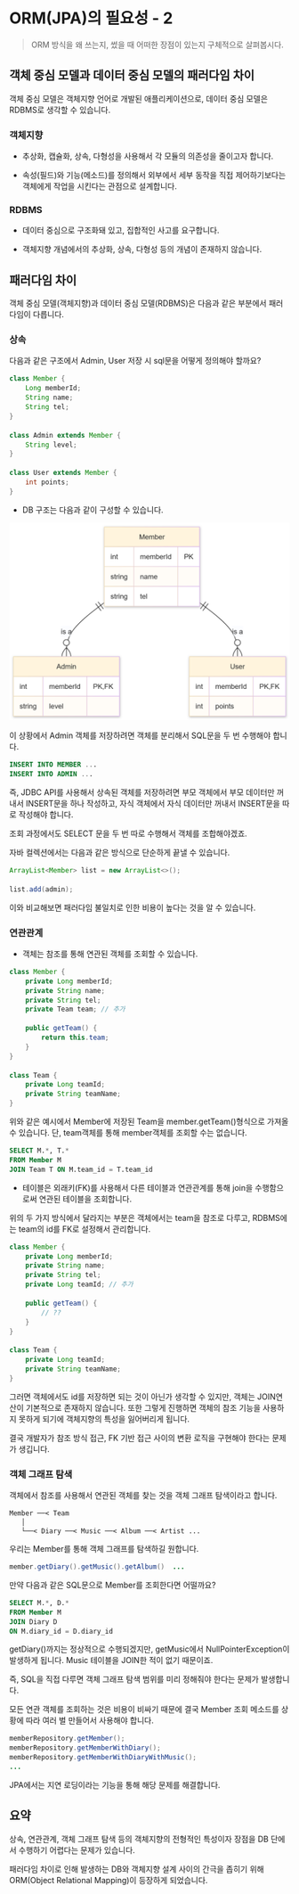 # ORM(JPA)의 필요성 - 2

> ORM 방식을 왜 쓰는지, 썼을 때 어떠한 장점이 있는지 구체적으로 살펴봅시다.

## 객체 중심 모델과 데이터 중심 모델의 패러다임 차이

객체 중심 모델은 객체지향 언어로 개발된 애플리케이션으로, 데이터 중심 모델은 RDBMS로 생각할 수 있습니다.

### 객체지향

- 추상화, 캡슐화, 상속, 다형성을 사용해서 각 모듈의 의존성을 줄이고자 합니다. 

- 속성(필드)와 기능(메소드)를 정의해서 외부에서 세부 동작을 직접 제어하기보다는 객체에게 작업을 시킨다는 관점으로 설계합니다. 

### RDBMS

- 데이터 중심으로 구조화돼 있고, 집합적인 사고를 요구합니다.

- 객체지향 개념에서의 추상화, 상속, 다형성 등의 개념이 존재하지 않습니다.

## 패러다임 차이

객체 중심 모델(객체지향)과 데이터 중심 모델(RDBMS)은 다음과 같은 부분에서 패러다임이 다릅니다.

### 상속

다음과 같은 구조에서 Admin, User 저장 시 sql문을 어떻게 정의해야 할까요?

```java
class Member {
    Long memberId;
    String name;
    String tel;
}

class Admin extends Member {
    String level;
}

class User extends Member {
    int points;
}
```

- DB 구조는 다음과 같이 구성할 수 있습니다.

![상속_erd](상속_erd.png)

이 상황에서 Admin 객체를 저장하려면 객체를 분리해서 SQL문을 두 번 수행해야 합니다.

```sql
INSERT INTO MEMBER ...
INSERT INTO ADMIN ...
```

즉, JDBC API를 사용해서 상속된 객체를 저장하려면 부모 객체에서 부모 데이터만 꺼내서 INSERT문을 하나 작성하고, 자식 객체에서 자식 데이터만 꺼내서 INSERT문을 따로 작성해야 합니다.

조회 과정에서도 SELECT 문을 두 번 따로 수행해서 객체를 조합해야겠죠.

자바 컬렉션에서는 다음과 같은 방식으로 단순하게 끝낼 수 있습니다.

```java
ArrayList<Member> list = new ArrayList<>();

list.add(admin);
```

이와 비교해보면 패러다임 불일치로 인한 비용이 높다는 것을 알 수 있습니다.

### 연관관계

- 객체는 참조를 통해 연관된 객체를 조회할 수 있습니다.

```java
class Member {
    private Long memberId;
    private String name;
    private String tel;
    private Team team; // 추가

    public getTeam() {
        return this.team;
    }
}

class Team {
    private Long teamId;
    private String teamName;
}
```

위와 같은 예시에서 Member에 저장된 Team을 member.getTeam()형식으로 가져올 수 있습니다. 단, team객체를 통해 member객체를 조회할 수는 없습니다.

```sql
SELECT M.*, T.*
FROM Member M
JOIN Team T ON M.team_id = T.team_id
```

- 테이블은 외래키(FK)를 사용해서 다른 테이블과 연관관계를 통해 join을 수행함으로써 연관된 테이블을 조회합니다.

위의 두 가지 방식에서 달라지는 부분은 객체에서는 team을 참조로 다루고, RDBMS에는 team의 id를 FK로 설정해서 관리합니다.

```java
class Member {
    private Long memberId;
    private String name;
    private String tel;
    private Long teamId; // 추가

    public getTeam() {
        // ??
    }
}

class Team {
    private Long teamId;
    private String teamName;
}
```

그러면 객체에서도 id를 저장하면 되는 것이 아닌가 생각할 수 있지만, 객체는 JOIN연산이 기본적으로 존재하지 않습니다. 또한 그렇게 진행하면 객체의 참조 기능을 사용하지 못하게 되기에 객체지향의 특성을 잃어버리게 됩니다.

결국 개발자가 참조 방식 접근, FK 기반 접근 사이의 변환 로직을 구현해야 한다는 문제가 생깁니다.

### 객체 그래프 탐색

객체에서 참조를 사용해서 연관된 객체를 찾는 것을 객체 그래프 탐색이라고 합니다.

```
Member ──< Team
   │
   └──< Diary ──< Music ──< Album ──< Artist ...
```

우리는 Member를 통해 객체 그래프를 탐색하길 원합니다.

```java
member.getDiary().getMusic().getAlbum()  ...
```

만약 다음과 같은 SQL문으로 Member를 조회한다면 어떨까요?

```sql
SELECT M.*, D.*
FROM Member M
JOIN Diary D
ON M.diary_id = D.diary_id
```

getDiary()까지는 정상적으로 수행되겠지만, getMusic에서 NullPointerException이 발생하게 됩니다. Music 테이블을 JOIN한 적이 없기 때문이죠.

즉, SQL을 직접 다루면 객체 그래프 탐색 범위를 미리 정해줘야 한다는 문제가 발생합니다.

모든 연관 객체를 조회하는 것은 비용이 비싸기 때문에 결국 Member 조회 메소드를 상황에 따라 여러 벌 만들어서 사용해야 합니다.

```java
memberRepository.getMember();
memberRepository.getMemberWithDiary();
memberRepository.getMemberWithDiaryWithMusic();
...
```

JPA에서는 지연 로딩이라는 기능을 통해 해당 문제를 해결합니다.

## 요약

상속, 연관관계, 객체 그래프 탐색 등의 객체지향의 전형적인 특성이자 장점을 DB 단에서 수행하기 어렵다는 문제가 있습니다.

패러다임 차이로 인해 발생하는 DB와 객체지향 설계 사이의 간극을 좁히기 위해 ORM(Object Relational Mapping)이 등장하게 되었습니다.